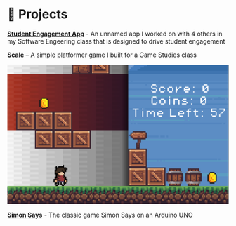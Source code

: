 # 🚀 Projects
**[Student Engagement App](https://michaelcummins1.github.io/StudentEngagementApp)** - An unnamed app I worked on with 4 others in my Software Engeering class that is designed to drive student engagement

**[Scale]()** – A simple platformer game I built for a Game Studies class

![Scale Screenshot](https://raw.githubusercontent.com/russabejr/russabejr.github.io/refs/heads/main/scale_image.png)

**[Simon Says](https://github.com/russabejr/SimonSaysArduino)** - The classic game Simon Says on an Arduino UNO
